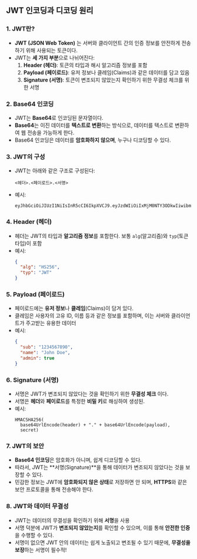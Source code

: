 
## JWT 인코딩과 디코딩 원리

### 1. **JWT란?**
- **JWT (JSON Web Token)** 는 서버와 클라이언트 간의 인증 정보를 안전하게 전송하기 위해 사용되는 토큰이다.
- JWT는 **세 가지 부분**으로 나뉘어진다: 
  1. **Header (헤더)**: 토큰의 타입과 해시 알고리즘 정보를 포함
  2. **Payload (페이로드)**: 유저 정보나 클레임(Claims)과 같은 데이터를 담고 있음
  3. **Signature (서명)**: 토큰이 변조되지 않았는지 확인하기 위한 무결성 체크를 위한 서명

### 2. **Base64 인코딩**
- JWT는 **Base64**로 인코딩된 문자열이다.
- **Base64**는 이진 데이터를 **텍스트로 변환**하는 방식으로, 데이터를 텍스트로 변환하여 웹 전송을 가능하게 한다.
- Base64 인코딩은 데이터를 **암호화하지 않으며**, 누구나 디코딩할 수 있다.

### 3. **JWT의 구성**
- JWT는 아래와 같은 구조로 구성된다:
  ```
  <헤더>.<페이로드>.<서명>
  ```
- 예시:
  ```
  eyJhbGciOiJIUzI1NiIsInR5cCI6IkpXVCJ9.eyJzdWIiOiIxMjM0NTY3ODkwIiwibmFtZSI6Ikpvb2UgRG9lIiwiaWF0IjoxNTE2MjM5MDIyfQ.SflKxwRJSMeKKF2QT4fwpMeJf36POk6yJV_adQssw5c
  ```

### 4. **Header (헤더)**
- 헤더는 JWT의 타입과 **알고리즘 정보**를 포함한다. 보통 `alg`(알고리즘)와 `typ`(토큰 타입)이 포함
- 예시:
  ```json
  {
    "alg": "HS256",
    "typ": "JWT"
  }
  ```

### 5. **Payload (페이로드)**
- 페이로드에는 **유저 정보**나 **클레임**(Claims)이 담겨 있다.
- 클레임은 사용자의 고유 ID, 이름 등과 같은 정보를 포함하며, 이는 서버와 클라이언트가 주고받는 유용한 데이터
- 예시:
  ```json
  {
    "sub": "1234567890",
    "name": "John Doe",
    "admin": true
  }
  ```

### 6. **Signature (서명)**
- 서명은 JWT가 변조되지 않았다는 것을 확인하기 위한 **무결성 체크** 이다.
- 서명은 **헤더**와 **페이로드**를 특정한 **비밀 키**로 해싱하여 생성된.
- 예시:
  ```text
  HMACSHA256(
    base64UrlEncode(header) + "." + base64UrlEncode(payload),
    secret)
  ```

### 7. **JWT의 보안**
- **Base64 인코딩**은 암호화가 아니며, 쉽게 디코딩할 수 있다.
- 따라서, JWT는 **서명(Signature)**을 통해 데이터가 변조되지 않았다는 것을 보장할 수 있다.
- 민감한 정보는 JWT에 **암호화되지 않은 상태**로 저장하면 안 되며, **HTTPS**와 같은 보안 프로토콜을 통해 전송해야 한다.

### 8. **JWT와 데이터 무결성**
- JWT는 데이터의 무결성을 확인하기 위해 **서명**을 사용
- 서명 덕분에 JWT가 **변조되지 않았는지**를 확인할 수 있으며, 이를 통해 **안전한 인증**을 수행할 수 있다.
- 서명이 없으면 JWT 안의 데이터는 쉽게 노출되고 변조될 수 있기 때문에, **무결성을 보장**하는 서명이 필수적!
